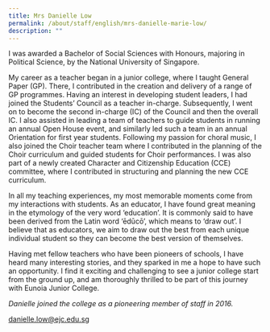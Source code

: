 ```yaml
---
title: Mrs Danielle Low
permalink: /about/staff/english/mrs-danielle-marie-low/
description: ""
---
```


I was awarded a Bachelor of Social Sciences with Honours, majoring in Political Science, by the National University of Singapore.

My career as a teacher began in a junior college, where I taught General Paper (GP). There, I contributed in the creation and delivery of a range of GP programmes. Having an interest in developing student leaders, I had joined the Students’ Council as a teacher in-charge. Subsequently, I went on to become the second in-charge (IC) of the Council and then the overall IC. I also assisted in leading a team of teachers to guide students in running an annual Open House event, and similarly led such a team in an annual Orientation for first year students. Following my passion for choral music, I also joined the Choir teacher team where I contributed in the planning of the Choir curriculum and guided students for Choir performances. I was also part of a newly created Character and Citizenship Education (CCE) committee, where I contributed in structuring and planning the new CCE curriculum.

In all my teaching experiences, my most memorable moments come from my interactions with students. As an educator, I have found great meaning in the etymology of the very word ‘education’. It is commonly said to have been derived from the Latin word ‘ēdūcō’, which means to ‘draw out’. I believe that as educators, we aim to draw out the best from each unique individual student so they can become the best version of themselves.

Having met fellow teachers who have been pioneers of schools, I have heard many interesting stories, and they sparked in me a hope to have such an opportunity. I find it exciting and challenging to see a junior college start from the ground up, and am thoroughly thrilled to be part of this journey with Eunoia Junior College.

_Danielle joined the college as a pioneering member of staff in 2016._

[danielle.low@ejc.edu.sg](mailto:danielle.low@ejc.edu.sg)